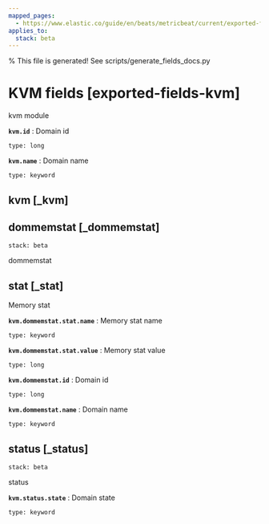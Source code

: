 ```yaml
---
mapped_pages:
  - https://www.elastic.co/guide/en/beats/metricbeat/current/exported-fields-kvm.html
applies_to:
  stack: beta
---
```


% This file is generated! See scripts/generate_fields_docs.py

# KVM fields [exported-fields-kvm]

kvm module

**`kvm.id`**
:   Domain id

    type: long


**`kvm.name`**
:   Domain name

    type: keyword


## kvm [_kvm]



## dommemstat [_dommemstat]

```{applies_to}
stack: beta
```

dommemstat

## stat [_stat]

Memory stat

**`kvm.dommemstat.stat.name`**
:   Memory stat name

    type: keyword


**`kvm.dommemstat.stat.value`**
:   Memory stat value

    type: long


**`kvm.dommemstat.id`**
:   Domain id

    type: long


**`kvm.dommemstat.name`**
:   Domain name

    type: keyword


## status [_status]

```{applies_to}
stack: beta
```

status

**`kvm.status.state`**
:   Domain state

    type: keyword



